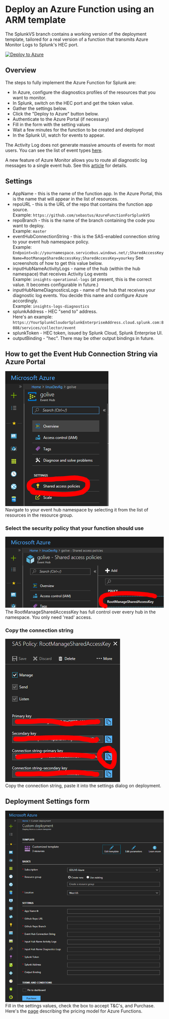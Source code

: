 # Deploy an Azure Function using an ARM template

The SplunkVS branch contains a working version of the deployment template, tailored for a real version of a function that transmits Azure Monitor Logs to Splunk's HEC port.  


[![Deploy to Azure](http://azuredeploy.net/deploybutton.png)](https://portal.azure.com/#create/Microsoft.Template/uri/https%3A%2F%2Fraw.githubusercontent.com%2Fsebastus%2FAzureFunctionDeployment%2FSplunkVS%2FazureDeploy.json)  

## Overview

The steps to fully implement the Azure Function for Splunk are:  
* In Azure, configure the diagnostics profiles of the resources that you want to monitor.
* In Splunk, switch on the HEC port and get the token value.
* Gather the settings below.
* Click the "Deploy to Azure" button below.
* Authenticate to the Azure Portal (if necessary)
* Fill in the form with the setting values
* Wait a few minutes for the function to be created and deployed
* In the Splunk UI, watch for events to appear.

The Activity Log does not generate massive amounts of events for most users. You can see the list of event types [here](https://docs.microsoft.com/en-us/azure/monitoring-and-diagnostics/monitoring-activity-log-schema).

A new feature of Azure Monitor allows you to route all diagnostic log messages to a single event hub. See this [article](https://azure.microsoft.com/en-us/blog/azure-monitor-send-monitoring-data-to-an-event-hub/) for details.

## Settings

* AppName                     - this is the name of the function app. In the Azure Portal, this is the name that will appear in the list of resources.
* repoURL                     - this is the URL of the repo that contains the function app source.  
   Example: ```https://github.com/sebastus/AzureFunctionForSplunkVS```
* repoBranch                  - this is the name of the branch containing the code you want to deploy.  
   Example: ```master```
* eventHubConnectionString    - this is the SAS-enabled connection string to your event hub namespace policy.  
   Example: ```Endpoint=sb://yournamespace.servicebus.windows.net/;SharedAccessKeyName=RootManageSharedAccessKey;SharedAccessKey=yourkey```
   See screenshots of how to get this value below.
* inputHubNameActivityLogs    - name of the hub (within the hub namespace) that receives Activity Log events  
   Example: ```insights-operational-logs```
   (at present, this is the correct value. It becomes configurable in future.)
* inputHubNameDiagnosticsLogs - name of the hub that receives your diagnostic log events. You decide this name and configure Azure accordingly.  
   Example: ```insights-logs-diagnostics```
* splunkAddress               - HEC "send to" address.  
   Here's an example: ```https://YourSplunkCloudorSplunkEnterpriseAddress.cloud.splunk.com:8088/services/collector/event```
* splunkToken                 - HEC token, issued by Splunk Cloud, Splunk Enterprise UI.
* outputBinding               - "hec". There may be other output bindings in future.


## How to get the Event Hub Connection String via Azure Portal

![GetEventHubConnectionString](content/readmePic1.PNG)  
Navigate to your event hub namespace by selecting it from the list of resources in the resource group.  

### Select the security policy that your function should use

![SelectSecurityPolicy](content/readmePic2.PNG)  
The RootManageSharedAccessKey has full control over every hub in the namespace. You only need 'read' access.  

### Copy the connection string

![CopyTheConnectionString](content/readmePic3.PNG)  
Copy the connection string, paste it into the settings dialog on deployment.

## Deployment Settings form

![DeploymentSettingsForm](content/readmePic4.PNG)  
Fill in the settings values, check the box to accept T&C's, and Purchase. Here's the [page](https://azure.microsoft.com/en-us/pricing/details/functions/) describing the pricing model for Azure Functions.
